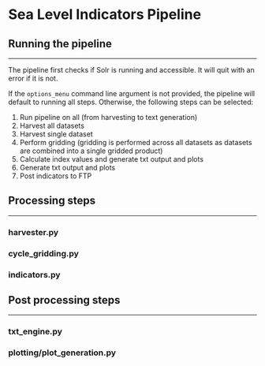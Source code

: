 # Sea Level Indicators Pipeline

## Running the pipeline
___
The pipeline first checks if Solr is running and accessible. It will quit with an
error if it is not.

If the `options_menu` command line argument is not provided, the pipeline will default
to running all steps. Otherwise, the following steps can be selected:
1. Run pipeline on all (from harvesting to text generation)
2. Harvest all datasets
3. Harvest single dataset
4. Perform gridding (gridding is performed across all datasets as datasets are combined into a single gridded product)
5. Calculate index values and generate txt output and plots
6. Generate txt output and plots
7. Post indicators to FTP

## Processing steps
___

### harvester.py

### cycle_gridding.py

### indicators.py

## Post processing steps
___

### txt_engine.py

### plotting/plot_generation.py